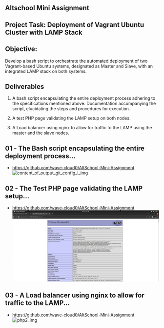 ## Altschool Mini Assignment

## Project Task: Deployment of Vagrant Ubuntu Cluster with LAMP Stack

## Objective:

Develop a bash script to orchestrate the automated deployment
of two Vagrant-based Ubuntu systems, designated as Master and Slave, with an integrated LAMP stack on both systems.

## Deliverables

1. A bash script encapsulating the entire deployment process adhering to the specifications mentioned above. Documentation accompanying the script, elucidating the steps and procedures for execution.

2.  A test PHP page validating the LAMP setup on both nodes.

3. A Load balancer using nginx to allow for traffic to the LAMP using the master and the slave nodes.



## 01 - The Bash script encapsulating the entire deployment process...
- https://github.com/wave-cloud0/AltSchool-Mini-Assignment
![content_of_output_git_config_l_img](<images/.jpg>)

## 02 - The Test PHP page validating the LAMP setup...
- https://github.com/wave-cloud0/AltSchool-Mini-Assignment
![php1_img](<php1.jpeg>)

## 03 - A Load balancer using nginx to allow for traffic to the LAMP...
- https://github.com/wave-cloud0/AltSchool-Mini-Assignment
![php2_img](<images/php2.jpeg>)

